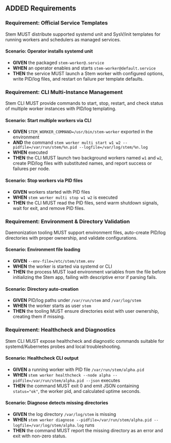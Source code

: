 ## ADDED Requirements
### Requirement: Official Service Templates
Stem MUST distribute supported systemd unit and SysV/init templates for running workers and schedulers as managed services.

#### Scenario: Operator installs systemd unit
- **GIVEN** the packaged `stem-worker@.service`
- **WHEN** an operator enables and starts `stem-worker@default.service`
- **THEN** the service MUST launch a Stem worker with configured options, write PID/log files, and restart on failure per template defaults.

### Requirement: CLI Multi-Instance Management
Stem CLI MUST provide commands to start, stop, restart, and check status of multiple worker instances with PID/log templating.

#### Scenario: Start multiple workers via CLI
- **GIVEN** `STEM_WORKER_COMMAND=/usr/bin/stem-worker` exported in the environment
- **AND** the command `stem worker multi start w1 w2 --pidfile=/var/run/stem/%n.pid --logfile=/var/log/stem/%n.log`
- **WHEN** executed
- **THEN** the CLI MUST launch two background workers named `w1` and `w2`, create PID/log files with substituted names, and report success or failures per node.

#### Scenario: Stop workers via PID files
- **GIVEN** workers started with PID files
- **WHEN** `stem worker multi stop w1 w2` is executed
- **THEN** the CLI MUST read the PID files, send warm shutdown signals, wait for exit, and remove PID files.

### Requirement: Environment & Directory Validation
Daemonization tooling MUST support environment files, auto-create PID/log directories with proper ownership, and validate configurations.

#### Scenario: Environment file loading
- **GIVEN** `--env-file=/etc/stem/stem.env`
- **WHEN** the worker is started via systemd or CLI
- **THEN** the process MUST load environment variables from the file before initializing the Stem app, failing with descriptive error if parsing fails.

#### Scenario: Directory auto-creation
- **GIVEN** PID/log paths under `/var/run/stem` and `/var/log/stem`
- **WHEN** the worker starts as user `stem`
- **THEN** the tooling MUST ensure directories exist with user ownership, creating them if missing.

### Requirement: Healthcheck and Diagnostics
Stem CLI MUST expose healthcheck and diagnostic commands suitable for systemd/Kubernetes probes and local troubleshooting.

#### Scenario: Healthcheck CLI output
- **GIVEN** a running worker with PID file `/var/run/stem/alpha.pid`
- **WHEN** `stem worker healthcheck --node alpha --pidfile=/var/run/stem/alpha.pid --json` executes
- **THEN** the command MUST exit 0 and emit JSON containing `status="ok"`, the worker pid, and calculated uptime seconds.

#### Scenario: Diagnose detects missing directories
- **GIVEN** the log directory `/var/log/stem` is missing
- **WHEN** `stem worker diagnose --pidfile=/var/run/stem/alpha.pid --logfile=/var/log/stem/alpha.log` runs
- **THEN** the command MUST report the missing directory as an error and exit with non-zero status.
